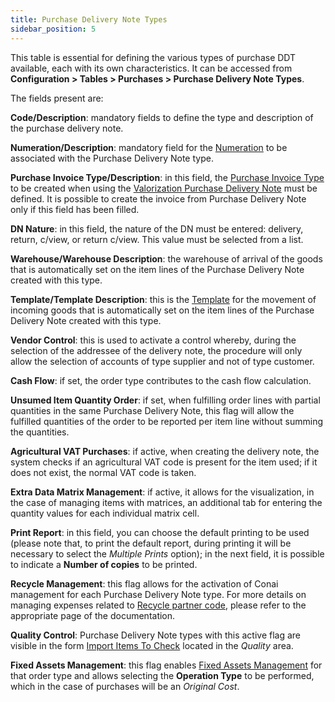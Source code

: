 ```yaml
---
title: Purchase Delivery Note Types
sidebar_position: 5
---
```


This table is essential for defining the various types of purchase DDT available, each with its own characteristics. It can be accessed from **Configuration > Tables > Purchases > Purchase Delivery Note Types**.

The fields present are:

**Code/Description**: mandatory fields to define the type and description of the purchase delivery note.

**Numeration/Description**: mandatory field for the [Numeration](/docs/configurations/tables/fluentis-numerations) to be associated with the Purchase Delivery Note type.

**Purchase Invoice Type/Description**: in this field, the [Purchase Invoice Type](/docs/configurations/tables/purchase/purchase-invoices-type) to be created when using the [Valorization Purchase Delivery Note](/docs/purchase/purchase-invoices/procedures/purchase-delivery-note-valorization) must be defined. It is possible to create the invoice from Purchase Delivery Note only if this field has been filled.

**DN Nature**: in this field, the nature of the DN must be entered: delivery, return, c/view, or return c/view. This value must be selected from a list.

**Warehouse/Warehouse Description**: the warehouse of arrival of the goods that is automatically set on the item lines of the Purchase Delivery Note created with this type.

**Template/Template Description**: this is the [Template](/docs/configurations/tables/logistics/warehouse-templates) for the movement of incoming goods that is automatically set on the item lines of the Purchase Delivery Note created with this type.

**Vendor Control**: this is used to activate a control whereby, during the selection of the addressee of the delivery note, the procedure will only allow the selection of accounts of type supplier and not of type customer.

**Cash Flow**: if set, the order type contributes to the cash flow calculation.

**Unsumed Item Quantity Order**: if set, when fulfilling order lines with partial quantities in the same Purchase Delivery Note, this flag will allow the fulfilled quantities of the order to be reported per item line without summing the quantities.

**Agricultural VAT Purchases**: if active, when creating the delivery note, the system checks if an agricultural VAT code is present for the item used; if it does not exist, the normal VAT code is taken.

**Extra Data Matrix Management**: if active, it allows for the visualization, in the case of managing items with matrices, an additional tab for entering the quantity values for each individual matrix cell.

**Print Report**: in this field, you can choose the default printing to be used (please note that, to print the default report, during printing it will be necessary to select the *Multiple Prints* option); in the next field, it is possible to indicate a **Number of copies** to be printed.

**Recycle Management**: this flag allows for the activation of Conai management for each Purchase Delivery Note type. For more details on managing expenses related to [Recycle partner code](/docs/sales/sales-flow/conai), please refer to the appropriate page of the documentation.

**Quality Control**: Purchase Delivery Note types with this active flag are visible in the form [Import Items To Check](/docs/quality/item-control/items-control/item-control-import/) located in the *Quality* area.

**Fixed Assets Management**: this flag enables [Fixed Assets Management](/docs/finance-area/fixed-assets/general-overview) for that order type and allows selecting the **Operation Type** to be performed, which in the case of purchases will be an *Original Cost*.